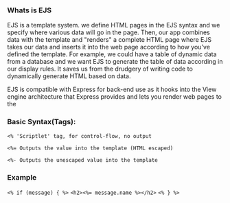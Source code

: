 ### Whats is EJS 

EJS is a template system.  we define HTML pages in the EJS syntax and we specify where various data will go in the page. Then, 
our app combines data with the template and "renders" a complete HTML page where EJS takes our data and inserts it into 
the web page according to how you've defined the template. For example, we could have a table of dynamic data from a database 
and we want EJS to generate the table of data according in our display rules. It saves us from the drudgery of writing code to 
dynamically generate HTML 
based on data.

EJS is compatible with Express for back-end use as it hooks into the View engine architecture that Express provides and lets you render web pages to the


### Basic Syntax(Tags):

`<% 'Scriptlet' tag, for control-flow, no output`

`<%= Outputs the value into the template (HTML escaped)`

`<%- Outputs the unescaped value into the template`

### Example

`<% if (message) { %>`
  `<h2><%= message.name %></h2>`
`<% } %>`
